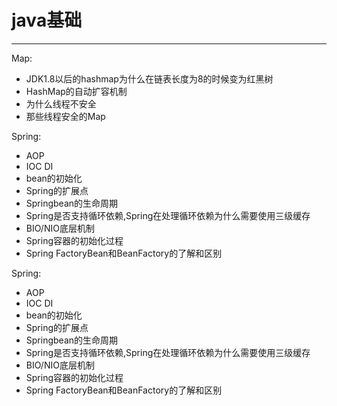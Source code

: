 # java基础
---
Map:
  - JDK1.8以后的hashmap为什么在链表长度为8的时候变为红黑树
  - HashMap的自动扩容机制
  - 为什么线程不安全
  - 那些线程安全的Map

Spring:
   - AOP
   - IOC DI
   - bean的初始化
   - Spring的扩展点
   - Springbean的生命周期
   - Spring是否支持循环依赖,Spring在处理循环依赖为什么需要使用三级缓存
   - BIO/NIO底层机制
   - Spring容器的初始化过程
   - Spring FactoryBean和BeanFactory的了解和区别
   
Spring:
   - AOP
   - IOC DI
   - bean的初始化
   - Spring的扩展点
   - Springbean的生命周期
   - Spring是否支持循环依赖,Spring在处理循环依赖为什么需要使用三级缓存
   - BIO/NIO底层机制
   - Spring容器的初始化过程
   - Spring FactoryBean和BeanFactory的了解和区别
    
   
    

